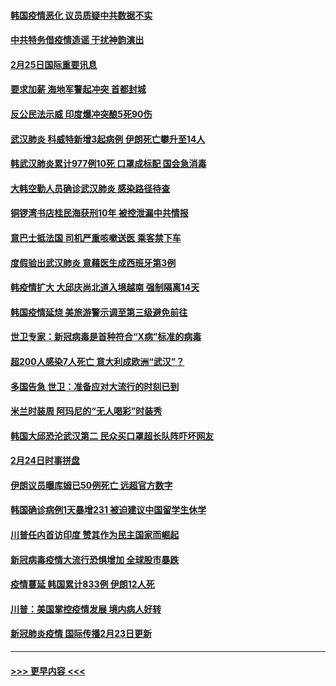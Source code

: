 #### [韩国疫情恶化 议员质疑中共数据不实](../pages/prog202/a102785460.md?t=02252331) 
#### [中共特务借疫情造谣 干扰神韵演出](../pages/prog202/a102785446.md?t=02252331) 
#### [2月25日国际重要讯息](../pages/prog202/a102785315.md?t=02252331) 
#### [要求加薪 海地军警起冲突 首都封城](../pages/prog202/a102785256.md?t=02252331) 
#### [反公民法示威 印度爆冲突酿5死90伤](../pages/prog202/a102785244.md?t=02252331) 
#### [武汉肺炎 科威特新增3起病例 伊朗死亡攀升至14人](../pages/prog202/a102785229.md?t=02252331) 
#### [韩武汉肺炎累计977例10死 口罩成标配 国会急消毒](../pages/prog202/a102784917.md?t=02252331) 
#### [大韩空勤人员确诊武汉肺炎 感染路径待查](../pages/prog202/a102785145.md?t=02252331) 
#### [铜锣湾书店桂民海获刑10年 被控泄漏中共情报](../pages/prog202/a102785088.md?t=02252331) 
#### [意巴士抵法国 司机严重咳嗽送医 乘客禁下车](../pages/prog202/a102785016.md?t=02252331) 
#### [度假验出武汉肺炎 意藉医生成西班牙第3例](../pages/prog202/a102785005.md?t=02252331) 
#### [韩疫情扩大 大邱庆尚北道入境越南 强制隔离14天](../pages/prog202/a102784992.md?t=02252331) 
#### [韩国疫情延烧 美旅游警示调至第三级避免前往](../pages/prog202/a102784949.md?t=02252331) 
#### [世卫专家：新冠病毒是首种符合“X病”标准的病毒](../pages/prog202/a102784702.md?t=02252331) 
#### [超200人感染7人死亡 意大利成欧洲“武汉”？](../pages/prog202/a102784822.md?t=02252331) 
#### [多国告急 世卫：准备应对大流行的时刻已到](../pages/prog202/a102784810.md?t=02252331) 
#### [米兰时装周 阿玛尼的“无人喝彩”时装秀](../pages/prog202/a102784750.md?t=02252331) 
#### [韩国大邱恐沦武汉第二 民众买口罩超长队阵吓坏网友](../pages/prog202/a102784714.md?t=02252331) 
#### [2月24日时事拼盘](../pages/prog202/a102784745.md?t=02252331) 
#### [伊朗议员曝库姆已50例死亡 远超官方数字](../pages/prog202/a102784656.md?t=02252331) 
#### [韩国确诊病例1天暴增231 被迫建议中国留学生休学](../pages/prog202/a102784629.md?t=02252331) 
#### [川普任内首访印度 赞其作为民主国家而崛起](../pages/prog202/a102784631.md?t=02252331) 
#### [新冠病毒疫情大流行恐惧增加 全球股市暴跌](../pages/prog202/a102784603.md?t=02252331) 
#### [疫情蔓延 韩国累计833例 伊朗12人死](../pages/prog202/a102784616.md?t=02252331) 
#### [川普：美国掌控疫情发展 境内病人好转](../pages/prog202/a102784609.md?t=02252331) 
#### [新冠肺炎疫情 国际传播2月23日更新](../pages/prog202/a102784438.md?t=02252331) 

----
#### [ >>> 更早内容 <<< ](../indexes/prog202-earlier.md)
